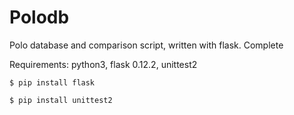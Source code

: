 # Polodb
Polo database and comparison script, written with flask. Complete


Requirements: python3, flask 0.12.2, unittest2
    
    
    
`$ pip install flask`

`$ pip install unittest2`
